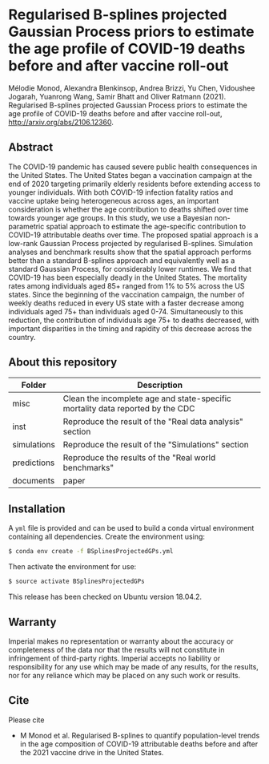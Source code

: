 # Regularised B-splines projected Gaussian Process priors to estimate the age profile of COVID-19 deaths before and after vaccine roll-out

Mélodie Monod, Alexandra Blenkinsop, Andrea Brizzi, Yu Chen, Vidoushee Jogarah, Yuanrong Wang, Samir Bhatt and Oliver Ratmann (2021). Regularised B-splines projected Gaussian Process priors to estimate the age profile of COVID-19 deaths before and after vaccine roll-out, http://arxiv.org/abs/2106.12360.

## Abstract
The COVID-19 pandemic has caused severe public health consequences in the United States. The United States began a vaccination campaign at the end of 2020 targeting primarily elderly residents before extending access to younger individuals. With both COVID-19 infection fatality ratios and vaccine uptake being heterogeneous across ages, an important consideration is whether the age contribution to deaths shifted over time towards younger age groups. In this study, we use a Bayesian non-parametric spatial approach to estimate the age-specific contribution to COVID-19 attributable deaths over time. The proposed spatial approach is a low-rank Gaussian Process projected by regularised B-splines. Simulation analyses and benchmark results show that the spatial approach performs better than a standard B-splines approach and equivalently well as a standard Gaussian Process, for considerably lower runtimes. We find that COVID-19 has been especially deadly in the United States. The mortality rates among individuals aged 85+ ranged from 1\% to 5\% across the US states. Since the beginning of the vaccination campaign, the number of weekly deaths reduced in every US state with a faster decrease among individuals aged 75+ than individuals aged 0-74. Simultaneously to this reduction, the contribution of individuals age 75+ to deaths decreased, with important disparities in the timing and rapidity of this decrease across the country.

## About this repository
| Folder    | Description |
|-----------|------------------------------------------------------|
| misc   | Clean the incomplete age and state-specific mortality data reported by the CDC |
| inst | Reproduce the result of the "Real data analysis" section  |
| simulations      | Reproduce the result of the "Simulations" section |
| predictions | Reproduce the results of the "Real world benchmarks" |
| documents | paper |



## Installation 
A ```yml``` file is provided and can be used to build a conda virtual environment containing all dependencies. Create the environment using:
```bash
$ conda env create -f BSplinesProjectedGPs.yml
```
Then activate the environment for use:
```bash
$ source activate BSplinesProjectedGPs
```

This release has been checked on Ubuntu version 18.04.2.

## Warranty

Imperial makes no representation or warranty about the accuracy or completeness of the data nor that the results will not constitute in infringement of third-party rights. Imperial accepts no liability or responsibility for any use which may be made of any results, for the results, nor for any reliance which may be placed on any such work or results.


## Cite

Please cite 
* M Monod et al. Regularised B-splines to quantify population-level trends in the age composition of COVID-19 attributable deaths before and after the 2021 vaccine drive in the United States.
